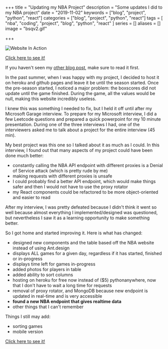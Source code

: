 +++
title = "Updating my NBA Project"
description = "Some updates I did to my NBA project"
date = "2019-11-02"
keywords = ["blog", "project", "python", "react"]
categories = ["blog", "project", "python", "react"]
tags = [
 "nba",
 "coding",
 "project",
 "blog", "python", "react"
]
series = []
aliases = []
image = "bsqv2.gif"

+++

![Website In Action](bsqv2.gif)

[Click here to see it!](https://vandyliu.com/boxscorequick)

If you haven't seen my [other blog post](../full-stack-nba-project), make sure to read it first.

In the past summer, when I was happy with my project, I decided to host it on heroku and github pages and leave it be until the season started. Once the pre-season started, I noticed a major problem: the boxscores did not update until the game finished. During the game, all the values would be null, making this website incredibly useless.

I knew this was something I needed to fix, but I held it off until after my Microsoft Garage interview. To prepare for my Microsoft interview, I did a few Leetcode questions and prepared a quick powerpoint for my 10 minute presentation. During one of the three interviews I had, one of the interviewers asked me to talk about a project for the entire interview (45 min).

My best project was this one so I talked about it as much as I could. In this interview, I found out that many aspects of my project could have been done much better:
- constantly calling the NBA API endpoint with different proxies is a Denial of Service attack (which is pretty rude by me)
- making requests with different proxies is unsafe
- I could probably find a better API endpoint, which would make things safer and then I would not have to use the proxy rotator
- my React components could be refactored to be more object-oriented and easier to read

After my interview, I was pretty defeated because I didn't think it went so well because almost everything I implemented/designed was questioned, but nevertheless I saw it as a learning opportunity to make something better.

So I got home and started improving it. Here is what has changed:
- designed new components and the table based off the NBA website instead of using Ant.design
- displays ALL games for a given day, regardless if it has started, finished or in-progress
- displays time left for games in-progress
- added photos for players in table
- added ability to sort columns
- hosting on heroku for free now instead of ($5) pythonanywhere, now that I don't have to wait a long time for requests
- removal of proxy rotator, and MongoDB because new endpoint is updated in real-time and is very accessible
- **found a new NBA endpoint that gives realtime data**
- other things that I can't remember

Things I still may add:
- sorting games
- mobile version

[Click here to see it!](https://vandyliu.com/boxscorequick)